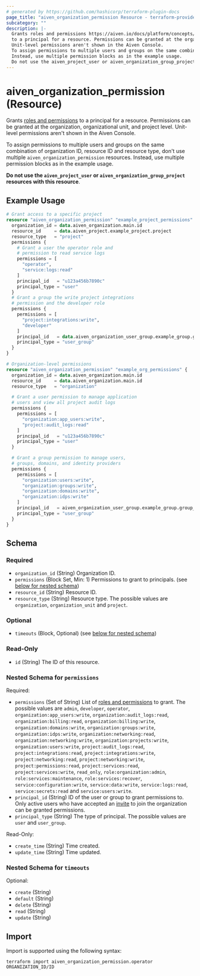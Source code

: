 ```yaml
---
# generated by https://github.com/hashicorp/terraform-plugin-docs
page_title: "aiven_organization_permission Resource - terraform-provider-aiven"
subcategory: ""
description: |-
  Grants roles and permissions https://aiven.io/docs/platform/concepts/permissions
  to a principal for a resource. Permissions can be granted at the organization, organizational unit, and project level.
  Unit-level permissions aren't shown in the Aiven Console.
  To assign permissions to multiple users and groups on the same combination of organization ID, resource ID and resource type, don't use multiple aiven_organization_permission resources.
  Instead, use multiple permission blocks as in the example usage.
  Do not use the aiven_project_user or aiven_organization_group_project resources with this resource.
---
```


# aiven_organization_permission (Resource)

Grants [roles and permissions](https://aiven.io/docs/platform/concepts/permissions)
to a principal for a resource. Permissions can be granted at the organization, organizational unit, and project level.
Unit-level permissions aren't shown in the Aiven Console.

To assign permissions to multiple users and groups on the same combination of organization ID, resource ID and resource type, don't use multiple `aiven_organization_permission` resources.
Instead, use multiple permission blocks as in the example usage.

**Do not use the `aiven_project_user` or `aiven_organization_group_project` resources with this resource**.

## Example Usage

```terraform
# Grant access to a specific project
resource "aiven_organization_permission" "example_project_permissions" {
  organization_id = data.aiven_organization.main.id
  resource_id     = data.aiven_project.example_project.project
  resource_type   = "project"
  permissions {
    # Grant a user the operator role and
    # permission to read service logs
    permissions = [
      "operator",
      "service:logs:read"
    ]
    principal_id   = "u123a456b7890c"
    principal_type = "user"
  }
  # Grant a group the write project integrations
  # permission and the developer role
  permissions {
    permissions = [
      "project:integrations:write",
      "developer"
    ]
    principal_id   = data.aiven_organization_user_group.example_group.group_id
    principal_type = "user_group"
  }
}

# Organization-level permissions
resource "aiven_organization_permission" "example_org_permissions" {
  organization_id = data.aiven_organization.main.id
  resource_id     = data.aiven_organization.main.id
  resource_type   = "organization"

  # Grant a user permission to manage application
  # users and view all project audit logs
  permissions {
    permissions = [
      "organization:app_users:write",
      "project:audit_logs:read"
    ]
    principal_id   = "u123a456b7890c"
    principal_type = "user"
  }

  # Grant a group permission to manage users,
  # groups, domains, and identity providers
  permissions {
    permissions = [
      "organization:users:write",
      "organization:groups:write",
      "organization:domains:write",
      "organization:idps:write"
    ]
    principal_id   = aiven_organization_user_group.example_group.group_id
    principal_type = "user_group"
  }
}
```

<!-- schema generated by tfplugindocs -->
## Schema

### Required

- `organization_id` (String) Organization ID.
- `permissions` (Block Set, Min: 1) Permissions to grant to principals. (see [below for nested schema](#nestedblock--permissions))
- `resource_id` (String) Resource ID.
- `resource_type` (String) Resource type. The possible values are `organization`, `organization_unit` and `project`.

### Optional

- `timeouts` (Block, Optional) (see [below for nested schema](#nestedblock--timeouts))

### Read-Only

- `id` (String) The ID of this resource.

<a id="nestedblock--permissions"></a>
### Nested Schema for `permissions`

Required:

- `permissions` (Set of String) List of [roles and permissions](https://aiven.io/docs/platform/concepts/permissions) to grant. The possible values are `admin`, `developer`, `operator`, `organization:app_users:write`, `organization:audit_logs:read`, `organization:billing:read`, `organization:billing:write`, `organization:domains:write`, `organization:groups:write`, `organization:idps:write`, `organization:networking:read`, `organization:networking:write`, `organization:projects:write`, `organization:users:write`, `project:audit_logs:read`, `project:integrations:read`, `project:integrations:write`, `project:networking:read`, `project:networking:write`, `project:permissions:read`, `project:services:read`, `project:services:write`, `read_only`, `role:organization:admin`, `role:services:maintenance`, `role:services:recover`, `service:configuration:write`, `service:data:write`, `service:logs:read`, `service:secrets:read` and `service:users:write`.
- `principal_id` (String) ID of the user or group to grant permissions to. Only active users who have accepted an [invite](https://aiven.io/docs/platform/howto/manage-org-users) to join the organization can be granted permissions.
- `principal_type` (String) The type of principal. The possible values are `user` and `user_group`.

Read-Only:

- `create_time` (String) Time created.
- `update_time` (String) Time updated.


<a id="nestedblock--timeouts"></a>
### Nested Schema for `timeouts`

Optional:

- `create` (String)
- `default` (String)
- `delete` (String)
- `read` (String)
- `update` (String)

## Import

Import is supported using the following syntax:

```shell
terraform import aiven_organization_permission.operator ORGANIZATION_ID/ID
```
